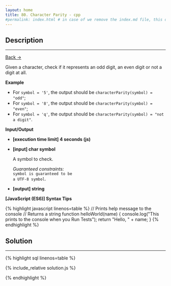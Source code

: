 ```yaml
---
layout: home
title: 80. Character Parity - cpp
#permalink: index.html # in case of we remove the index.md file, this doc will be the index page
---
```


<div class="row">
<div class="columnStmt" markdown="1">

## Description

---

[Back -> ](../README.md)

Given a character, check if it represents an odd digit, an even digit or not a digit at all.

**Example**

- For <code>symbol = '5'</code>, the output should be
<code>characterParity(symbol) = "odd"</code>;
- For <code>symbol = '8'</code>, the output should be
<code>characterParity(symbol) = "even"</code>;
- For <code>symbol = 'q'</code>, the output should be
<code>characterParity(symbol) = "not a digit"</code>.

**Input/Output**

- **[execution time limit] 4 seconds (js)**

- **[input] char symbol**

  A symbol to check.<br>

  _Guaranteed constraints:_<br>
  <code>symbol is guaranteed to be a UTF-8 symbol</code>.

- **[output] string**

**[JavaScript (ES6)] Syntax Tips**

{% highlight javascript linenos=table %}
// Prints help message to the console
// Returns a string
function helloWorld(name) {
console.log("This prints to the console when you Run Tests");
return "Hello, " + name;
}
{% endhighlight %}

</div>
<div class="columnSol" markdown="1">

## Solution

---

{% highlight sql linenos=table %}

{% include_relative solution.js %}

{% endhighlight %}

</div>
</div>
